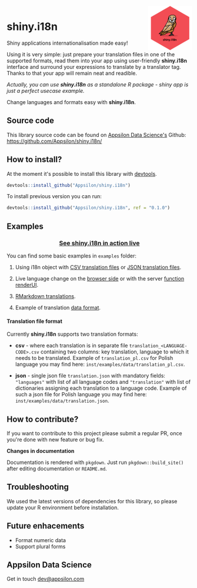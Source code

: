 <img src="man/figures/shiny.i18n.png" align="right" alt="" width="120" />


shiny.i18n
==========

Shiny applications internationalisation made easy!

Using it is very simple: just prepare your translation files in one of the supported formats, read them into your app using user-friendly **shiny.i18n** interface and surround your expressions to translate by a translator tag. Thanks to that your app will remain neat and readible.

*Actually, you can use **shiny.i18n** as a standalone R package - shiny app is just a perfect usecase example.*

Change languages and formats easy with **shiny.i18n**.

Source code
-----------

This library source code can be found on [Appsilon Data Science's](http://appsilon.com) Github: <br> <https://github.com/Appsilon/shiny.i18n/>

How to install?
---------------

At the moment it's possible to install this library with [devtools](https://github.com/hadley/devtools).

```r
devtools::install_github("Appsilon/shiny.i18n")
```

To install previous version you can run:

```r
devtools::install_github("Appsilon/shiny.i18n", ref = "0.1.0")
```

Examples
--------

<center>
<h3>
<a href="https://demo.appsilon.ai/apps/i18n/">See shiny.i18n in action live</a>
</h3>
</center>

You can find some basic examples in `examples` folder:

1) Using i18n object with [CSV translation files](https://github.com/Appsilon/shiny.i18n/blob/master/examples/basic/app_csv.R) or [JSON translation files](https://github.com/Appsilon/shiny.i18n/blob/master/examples/basic/app_json.R).

2) Live language change on the [browser side](https://github.com/Appsilon/shiny.i18n/blob/master/examples/live_language_change/browser_app.R) or with the server [function renderUI](https://github.com/Appsilon/shiny.i18n/blob/master/examples/live_language_change/server_app.R).

3) [RMarkdown translations](https://github.com/Appsilon/shiny.i18n/blob/master/examples/rmarkdown/report.Rmd).

4) Example of translation [data format](https://github.com/Appsilon/shiny.i18n/blob/master/examples/data).

#### Translation file format

Currently **shiny.i18n** supports two translation formats:

-   **csv** - where each translation is in separate file `translation_<LANGUAGE-CODE>.csv` containing two columns: key translation, language to which it needs to be translated. Example of `translation_pl.csv` for Polish language you may find here: `inst/examples/data/translation_pl.csv`.

-   **json** - single json file `translation.json` with mandatory fields: `"languages"` with list of all language codes and `"translation"` with list of dictionaries assigning each translation to a language code. Example of such a json file for Polish language you may find here: `inst/examples/data/translation.json`.

How to contribute?
------------------

If you want to contribute to this project please submit a regular PR, once you're done with new feature or bug fix.

**Changes in documentation**

Documentation is rendered with `pkgdown`. Just run `pkgdown::build_site()` after editing documentation or `README.md`.


Troubleshooting
---------------

We used the latest versions of dependencies for this library, so please update your R environment before installation.

Future enhacements
------------------

-   Format numeric data
-   Support plural forms

Appsilon Data Science
---------------------

Get in touch [dev@appsilon.com](dev@appsilon.com)
